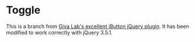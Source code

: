 # Toggle
This is a branch from [Giva Lab's excellent iButton jQuery plugin](https://www.givainc.com/labs/ibutton_jquery_plugin.cfm).  It has been modified to work correctly with jQuery 3.5.1.
